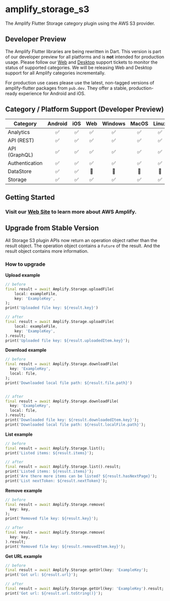 # amplify_storage_s3

The Amplify Flutter Storage category plugin using the AWS S3 provider.

## Developer Preview

The Amplify Flutter libraries are being rewritten in Dart. This version is part of our developer preview for all platforms and is **not** intended for production usage. Please follow our [Web](https://github.com/aws-amplify/amplify-flutter/issues/234) and [Desktop](https://github.com/aws-amplify/amplify-flutter/issues/133) support tickets to monitor the status of supported categories. We will be releasing Web and Desktop support for all Amplify categories incrementally.

For production use cases please use the latest, non-tagged versions of amplify-flutter packages from `pub.dev`. They offer a stable, production-ready experience for Android and iOS.

## Category / Platform Support (Developer Preview)

| Category       | Android | iOS | Web | Windows | MacOS | Linux |
| -------------- | :-----: | :-: | :-: | :-----: | :---: | :---: |
| Analytics      |   ✅    | ✅  | ✅  |   ✅    |  ✅   |  ✅   |
| API (REST)     |   ✅    | ✅  | ✅  |   ✅    |  ✅   |  ✅   |
| API (GraphQL)  |   ✅    | ✅  | ✅  |   ✅    |  ✅   |  ✅   |
| Authentication |   ✅    | ✅  | ✅  |   ✅    |  ✅   |  ✅   |
| DataStore      |   ✅    | ✅  | 🔴  |   🔴    |  🔴   |  🔴   |
| Storage        |   ✅    | ✅  | ✅  |   ✅    |  ✅   |  ✅   |

## Getting Started

### Visit our [Web Site](https://docs.amplify.aws/) to learn more about AWS Amplify.

## Upgrade from Stable Version

All Storage S3 plugin APIs now return an operation object rather than the result object. The operation object contains a `Future` of the result. And the result object contains more information.

### How to upgrade

**Upload example**

```dart
// before
final result = await Amplify.Storage.uploadFile(
    local: exampleFile,
    key: 'ExampleKey',
);
print('Uploaded file key: ${result.key}')

// after
final result = await Amplify.Storage.uploadFile(
    local: exampleFile,
    key: 'ExampleKey',
).result;
print('Uploaded file key: ${result.uploadedItem.key}');
```

**Download example**

```dart
// before
final result = await Amplify.Storage.downloadFile(
  key: 'ExampleKey',
  local: file,
);
print('Downloaded local file path: ${result.file.path}')


// after
final result = await Amplify.Storage.downloadFile(
  key: 'ExampleKey',
  local: file,
).result;
print('Downloaded file key: ${result.downloadedItem.key}');
print('Downloaded local file path: ${result.localFile.path}');
```

**List example**

```dart
// before
final result = await Amplify.Storage.list();
print('Listed items: ${result.items}');

// after
final result = await Amplify.Storage.list().result;
print('Listed items: ${result.items}');
print('Are there more items can be listed? ${result.hasNextPage}');
print('List nextToken: ${result.nextToken}');
```

**Remove example**

```dart
// before
final result = await Amplify.Storage.remove(
  key: key,
);
print('Removed file key: ${result.key}');

// after
final result = await Amplify.Storage.remove(
  key: key,
).result;
print('Removed file key: ${result.removedItem.key}');
```

**Get URL example**

```dart
// before
final result = await Amplify.Storage.getUrl(key: 'ExampleKey');
print('Got url: ${result.url}');

// after
final result = await Amplify.Storage.getUrl(key: 'ExampleKey').result;
print('Got url: ${result.url.toString()}');
```
